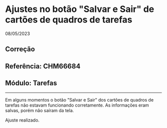 # Ajustes no botão "Salvar e Sair" de cartões de quadros de tarefas
08/05/2023
## Correção
## Referência: CHM66684
## Módulo: Tarefas
***

Em alguns momentos o botão "Salvar e Sair" dos cartões de quadros de tarefas não estavam funcionando corretamente. As informações eram salvas, porém não saíram da tela.

Ajuste realizado.
